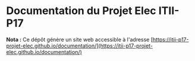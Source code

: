 # Documentation du Projet Elec ITII-P17

**__Nota :__** Ce dépôt génère un site web accessible à l'adresse [https://itii-p17-projet-elec.github.io/documentation/](https://itii-p17-projet-elec.github.io/documentation/)

